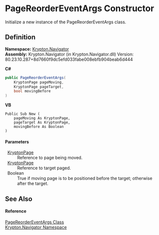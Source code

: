 # PageReorderEventArgs Constructor


Initialize a new instance of the PageReorderEventArgs class.



## Definition
**Namespace:** <a href="a21ac074-d119-3dc6-bd1c-d3a12c0128bc.md">Krypton.Navigator</a>  
**Assembly:** Krypton.Navigator (in Krypton.Navigator.dll) Version: 80.23.10.287+8d7660f9dc5efd033fabe008ebfb904beab6d444

**C#**
``` C#
public PageReorderEventArgs(
	KryptonPage pageMoving,
	KryptonPage pageTarget,
	bool movingBefore
)
```
**VB**
``` VB
Public Sub New ( 
	pageMoving As KryptonPage,
	pageTarget As KryptonPage,
	movingBefore As Boolean
)
```



#### Parameters
<dl><dt>  <a href="6152055e-8626-d35d-405b-6d965a03471a.md">KryptonPage</a></dt><dd>Reference to page being moved.</dd><dt>  <a href="6152055e-8626-d35d-405b-6d965a03471a.md">KryptonPage</a></dt><dd>Reference to target paged.</dd><dt>  Boolean</dt><dd>True if moving page is to be positioned before the target; otherwise after the target.</dd></dl>

## See Also


#### Reference
<a href="97ec8b7c-11df-a9f5-5f65-66cc20070f2f.md">PageReorderEventArgs Class</a>  
<a href="a21ac074-d119-3dc6-bd1c-d3a12c0128bc.md">Krypton.Navigator Namespace</a>  
